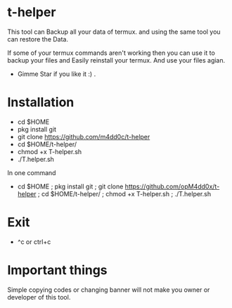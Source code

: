# t-helper
This tool can Backup all your data of termux. and using the same tool you can restore the Data.

If some of your termux commands aren't working
then you can use it to backup your files and 
Easily reinstall your termux. And use your files agian.

- Gimme Star if you like it :) .

# Installation

- cd $HOME
- pkg install git
- git clone https://github.com/m4dd0c/t-helper
- cd $HOME/t-helper/
- chmod +x T-helper.sh
- ./T.helper.sh
 
In one command 

- cd $HOME ; pkg install git ; git clone https://github.com/opM4dd0x/t-helper ; cd $HOME/t-helper/ ; chmod +x T-helper.sh ; ./T.helper.sh

# Exit
- ^c  or  ctrl+c

# Important things 
Simple copying codes or changing banner will not make you owner or developer of this tool.

